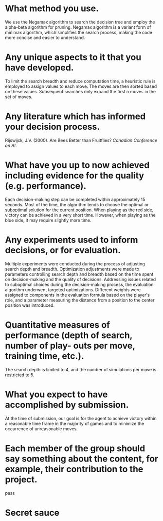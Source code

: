# What method you use.
We use the Negamax algorithm to search the decision tree and employ the alpha-beta algorithm for pruning. Negamax algorithm is a variant form of minimax algorithm, which simplifies the search process, making the code more concise and easier to understand.
# Any unique aspects to it that you have developed.
To limit the search breadth and reduce computation time, a heuristic rule is employed to assign values to each move. The moves are then sorted based on these values. Subsequent searches only expand the first n moves in the set of moves.
# Any literature which has informed your decision process.
Rijswijck, J.V. (2000). Are Bees Better than Fruitflies? _Canadian Conference on AI_.
# What have you up to now achieved including evidence for the quality (e.g. performance).
Each decision-making step can be completed within approximately 15 seconds. Most of the time, the algorithm tends to choose the optimal or suboptimal solution for the current position. When playing as the red side, victory can be achieved in a very short time. However, when playing as the blue side, it may require slightly more time.
# Any experiments used to inform decisions, or for evaluation.
Multiple experiments were conducted during the process of adjusting search depth and breadth. Optimization adjustments were made to parameters controlling search depth and breadth based on the time spent on decision-making and the quality of decisions. Addressing issues related to suboptimal choices during the decision-making process, the evaluation algorithm underwent targeted optimizations. Different weights were assigned to components in the evaluation formula based on the player's role, and a parameter measuring the distance from a position to the center position was introduced.
# Quantitative measures of performance (depth of search, number of play- outs per move, training time, etc.).
The search depth is limited to 4, and the number of simulations per move is restricted to 5.
# What you expect to have accomplished by submission.
At the time of submission, our goal is for the agent to achieve victory within a reasonable time frame in the majority of games and to minimize the occurrence of unreasonable moves.
#  Each member of the group should say something about the content, for example, their contribution to the project.
pass

# Secret sauce
